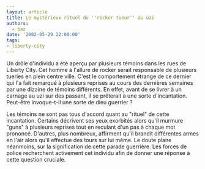 ```yaml
---
layout: article
title: Le mystérieux rituel du ''rocker tueur'' au uzi
authors:
  - baz
date: '2002-05-29 22:00:00'
tags:
- liberty-city
---
```


Un drôle d'individu a été aperçu par plusieurs témoins dans les rues de Liberty City. Cet homme à l'allure de rocker serait responsable de plusieurs tueries en plein centre ville. C'est le comportement étrange de ce dernier qui l'a fait remarqué à plusieurs reprises au cours des dernières semaines par une dizaine de témoins différents. En effet, avant de se livrer à un carnage au uzi sur des passant, il se prêterait à une sorte d'incantation. Peut-être invoque-t-il une sorte de dieu guerrier ?

Les témoins ne sont pas tous d'accord quant au "rituel" de cette incantation. Certains décrivent ses yeux exorbités alors qu'il murmure "guns" à plusieurs reprises tout en reculant d'un pas à chaque mot prononcé. D'autres, plus nombreux, affirment qu'il brandit différentes armes en l'air alors qu'il effectue des tours sur lui même. Le doute plane néanmoins, sur la signification de cette parade guerrière. Les forces de police recherchent activement cet individu afin de donner une réponse à cette question cruciale.
